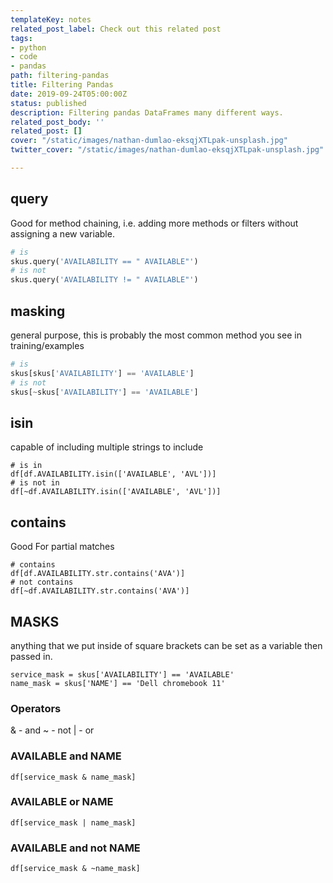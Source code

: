 ```yaml
---
templateKey: notes
related_post_label: Check out this related post
tags:
- python
- code
- pandas
path: filtering-pandas
title: Filtering Pandas
date: 2019-09-24T05:00:00Z
status: published
description: Filtering pandas DataFrames many different ways.
related_post_body: ''
related_post: []
cover: "/static/images/nathan-dumlao-eksqjXTLpak-unsplash.jpg"
twitter_cover: "/static/images/nathan-dumlao-eksqjXTLpak-unsplash.jpg"

---
```

## query

Good for method chaining, i.e. adding more methods or filters without assigning a new variable.

```python
# is
skus.query('AVAILABILITY == " AVAILABLE"')
# is not
skus.query('AVAILABILITY != " AVAILABLE"')
```

## masking

general purpose, this is probably the most common method you see in training/examples

```python
# is
skus[skus['AVAILABILITY'] == 'AVAILABLE']
# is not
skus[~skus['AVAILABILITY'] == 'AVAILABLE']
```

## isin

capable of including multiple strings to include

    # is in
    df[df.AVAILABILITY.isin(['AVAILABLE', 'AVL'])]
    # is not in
    df[~df.AVAILABILITY.isin(['AVAILABLE', 'AVL'])]

## contains

Good For partial matches

    # contains
    df[df.AVAILABILITY.str.contains('AVA')]
    # not contains
    df[~df.AVAILABILITY.str.contains('AVA')]

## MASKS

anything that we put inside of square brackets can be set as a variable then passed in.

    service_mask = skus['AVAILABILITY'] == 'AVAILABLE'
    name_mask = skus['NAME'] == 'Dell chromebook 11'

### Operators

& - and
\~ - not
| - or

### AVAILABLE and NAME

    df[service_mask & name_mask]

### AVAILABLE or NAME

    df[service_mask | name_mask]

### AVAILABLE and not NAME

    df[service_mask & ~name_mask]